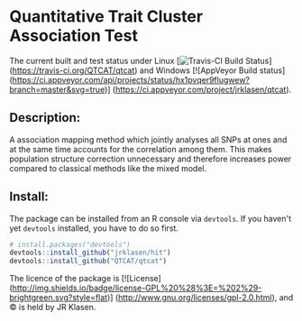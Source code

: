 # Quantitative Trait Cluster Association Test

The current built and test status under Linux 
[![Travis-CI Build Status](https://travis-ci.org/QTCAT/qtcat.png?branch=master)]
(https://travis-ci.org/QTCAT/qtcat) and Windows 
[![AppVeyor Build status]
  (https://ci.appveyor.com/api/projects/status/hx1pvqer9flugwew?branch=master&svg=true)]
(https://ci.appveyor.com/project/jrklasen/qtcat).

## Description:

A association mapping method which jointly analyses all SNPs at ones and at the 
same time accounts for the correlation among them. This makes population 
structure correction unnecessary and therefore increases power compared to 
classical methods like the mixed model.

## Install:

The package can be installed from an R console via `devtools`. If you haven't 
yet `devtools` installed, you have to do so first.

```R
# install.packages("devtools")
devtools::install_github("jrklasen/hit")
devtools::install_github("QTCAT/qtcat")
```

The licence of the package is
[![License]
  (http://img.shields.io/badge/license-GPL%20%28%3E=%202%29-brightgreen.svg?style=flat)]
(http://www.gnu.org/licenses/gpl-2.0.html), 
and &copy; is held by JR Klasen.
